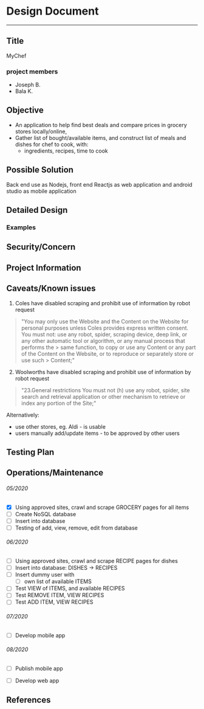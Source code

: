 # Design Document

---

## Title
MyChef

### project members
- Joseph B.
- Bala K.

## Objective

- An application to help find best deals and compare prices in grocery stores locally/online,
- Gather list of bought/available items, and construct list of meals and dishes for chef to cook, with:
  - ingredients, recipes, time to cook

## Possible Solution
Back end use as Nodejs, front end Reactjs as web application and android studio as mobile application

## Detailed Design


### Examples
## Security/Concern
## Project Information


## Caveats/Known issues

1. Coles have disabled scraping and prohibit use of information by robot request

> "You may only use the Website and the Content on the Website for personal purposes unless Coles provides express written consent.
> You must not:
> use any robot, spider, scraping device, deep link, or any other automatic tool or algorithm, or any manual process that performs the > same function, to copy or use any Content or any part of the Content on the Website, or to reproduce or separately store or use such > Content;"


2. Woolworths have disabled scraping and prohibit use of information by robot request

> "23.General restrictions
> You must not
> (h) use any robot, spider, site search and retrieval application or other mechanism to retrieve or index any portion of the Site;"


Alternatively: 
- use other stores, eg. Aldi - is usable
- users manually add/update items - to be approved by other users

## Testing Plan
## Operations/Maintenance
###### 05/2020
- [x] Using approved sites, crawl and scrape GROCERY pages for all items
- [ ] Create NoSQL database
- [ ] Insert into database
- [ ] Testing of add, view, remove, edit from database

###### 06/2020
- [ ] Using approved sites, crawl and scrape RECIPE pages for dishes
- [ ] Insert into database: DISHES -> RECIPES
- [ ] Insert dummy user with
  - [ ] own list of available ITEMS
- [ ] Test VIEW of ITEMS, and available RECIPES
- [ ] Test REMOVE ITEM, VIEW RECIPES
- [ ] Test ADD ITEM, VIEW RECIPES

###### 07/2020
- [ ] Develop mobile app


###### 08/2020
- [ ] Publish mobile app
- [ ] Develop web app


## References
